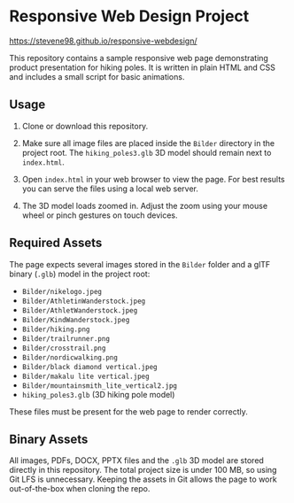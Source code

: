 # Responsive Web Design Project


https://stevene98.github.io/responsive-webdesign/

This repository contains a sample responsive web page demonstrating product presentation for hiking poles. It is written in plain HTML and CSS and includes a small script for basic animations.

## Usage

1. Clone or download this repository.
2. Make sure all image files are placed inside the `Bilder` directory in the project root. The `hiking_poles3.glb` 3D model should remain next to `index.html`.
3. Open `index.html` in your web browser to view the page. For best results you can serve the files using a local web server.

4. The 3D model loads zoomed in. Adjust the zoom using your mouse wheel or pinch gestures on touch devices.
## Required Assets

The page expects several images stored in the `Bilder` folder and a glTF binary (`.glb`) model in the project root:

- `Bilder/nikelogo.jpeg`
- `Bilder/AthletinWanderstock.jpeg`
- `Bilder/AthletWanderstock.jpeg`
- `Bilder/KindWanderstock.jpeg`
- `Bilder/hiking.png`
- `Bilder/trailrunner.png`
- `Bilder/crosstrail.png`
- `Bilder/nordicwalking.png`
- `Bilder/black diamond vertical.jpeg`
- `Bilder/makalu lite vertical.jpeg`
- `Bilder/mountainsmith_lite_vertical2.jpg`
- `hiking_poles3.glb` (3D hiking pole model)

These files must be present for the web page to render correctly.

## Binary Assets

All images, PDFs, DOCX, PPTX files and the `.glb` 3D model are stored directly in this repository. The total project size is under 100&nbsp;MB, so using Git LFS is unnecessary. Keeping the assets in Git allows the page to work out-of-the-box when cloning the repo.
